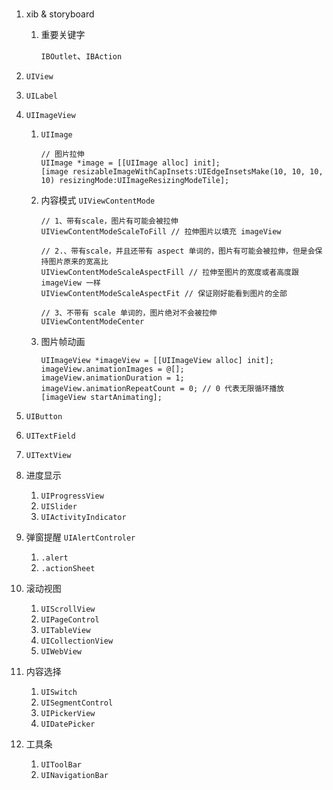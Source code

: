 #

1. xib & storyboard
   1. 重要关键字

      `IBOutlet`、`IBAction`

1. `UIView`
1. `UILabel`
1. `UIImageView`
   1. `UIImage`

      ```objc
      // 图片拉伸
      UIImage *image = [[UIImage alloc] init];
      [image resizableImageWithCapInsets:UIEdgeInsetsMake(10, 10, 10, 10) resizingMode:UIImageResizingModeTile];
      ```

   1. 内容模式 `UIViewContentMode`

      ```objc
      // 1、带有scale，图片有可能会被拉伸
      UIViewContentModeScaleToFill // 拉伸图片以填充 imageView

      // 2.、带有scale，并且还带有 aspect 单词的，图片有可能会被拉伸，但是会保持图片原来的宽高比
      UIViewContentModeScaleAspectFill // 拉伸至图片的宽度或者高度跟 imageView 一样
      UIViewContentModeScaleAspectFit // 保证刚好能看到图片的全部

      // 3、不带有 scale 单词的，图片绝对不会被拉伸
      UIViewContentModeCenter
      ```

   1. 图片帧动画

      ```objc
      UIImageView *imageView = [[UIImageView alloc] init];
      imageView.animationImages = @[];
      imageView.animationDuration = 1;
      imageView.animationRepeatCount = 0; // 0 代表无限循环播放
      [imageView startAnimating];
      ```

1. `UIButton`
1. `UITextField`
1. `UITextView`
1. 进度显示
   1. `UIProgressView`
   1. `UISlider`
   1. `UIActivityIndicator`
1. 弹窗提醒 `UIAlertControler`
   1. `.alert`
   1. `.actionSheet`
1. 滚动视图
   1. `UIScrollView`
   1. `UIPageControl`
   1. `UITableView`
   1. `UICollectionView`
   1. `UIWebView`
1. 内容选择
   1. `UISwitch`
   1. `UISegmentControl`
   1. `UIPickerView`
   1. `UIDatePicker`
1. 工具条
   1. `UIToolBar`
   1. `UINavigationBar`
